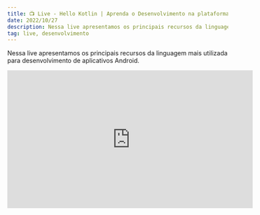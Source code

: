 ```yaml
---
title: 📺 Live - Hello Kotlin | Aprenda o Desenvolvimento na plataforma Android utilizando Kotlin e Android Studio
date: 2022/10/27
description: Nessa live apresentamos os principais recursos da linguagem mais utilizada para desenvolvimento de aplicativos Android.
tag: live, desenvolvimento
---
```


Nessa live apresentamos os principais recursos da linguagem mais utilizada para desenvolvimento de aplicativos Android.

<iframe width="560" height="315" src="https://www.youtube-nocookie.com/embed/4TnoeXqTClE?si=Wg_7GG-AnS6o4Vco&amp;controls=0" title="YouTube video player" frameborder="0" allow="accelerometer; autoplay; clipboard-write; encrypted-media; gyroscope; picture-in-picture; web-share" allowfullscreen></iframe>